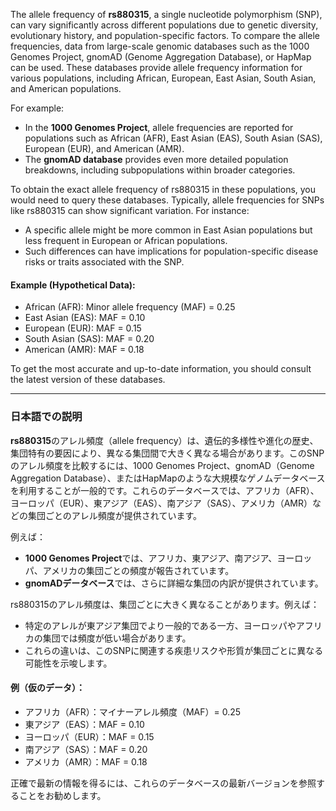 The allele frequency of **rs880315**, a single nucleotide polymorphism (SNP), can vary significantly across different populations due to genetic diversity, evolutionary history, and population-specific factors. To compare the allele frequencies, data from large-scale genomic databases such as the 1000 Genomes Project, gnomAD (Genome Aggregation Database), or HapMap can be used. These databases provide allele frequency information for various populations, including African, European, East Asian, South Asian, and American populations.

For example:
- In the **1000 Genomes Project**, allele frequencies are reported for populations such as African (AFR), East Asian (EAS), South Asian (SAS), European (EUR), and American (AMR).
- The **gnomAD database** provides even more detailed population breakdowns, including subpopulations within broader categories.

To obtain the exact allele frequency of rs880315 in these populations, you would need to query these databases. Typically, allele frequencies for SNPs like rs880315 can show significant variation. For instance:
- A specific allele might be more common in East Asian populations but less frequent in European or African populations.
- Such differences can have implications for population-specific disease risks or traits associated with the SNP.

#### Example (Hypothetical Data):
- African (AFR): Minor allele frequency (MAF) = 0.25
- East Asian (EAS): MAF = 0.10
- European (EUR): MAF = 0.15
- South Asian (SAS): MAF = 0.20
- American (AMR): MAF = 0.18

To get the most accurate and up-to-date information, you should consult the latest version of these databases.

---

### 日本語での説明
**rs880315**のアレル頻度（allele frequency）は、遺伝的多様性や進化の歴史、集団特有の要因により、異なる集団間で大きく異なる場合があります。このSNPのアレル頻度を比較するには、1000 Genomes Project、gnomAD（Genome Aggregation Database）、またはHapMapのような大規模なゲノムデータベースを利用することが一般的です。これらのデータベースでは、アフリカ（AFR）、ヨーロッパ（EUR）、東アジア（EAS）、南アジア（SAS）、アメリカ（AMR）などの集団ごとのアレル頻度が提供されています。

例えば：
- **1000 Genomes Project**では、アフリカ、東アジア、南アジア、ヨーロッパ、アメリカの集団ごとの頻度が報告されています。
- **gnomADデータベース**では、さらに詳細な集団の内訳が提供されています。

rs880315のアレル頻度は、集団ごとに大きく異なることがあります。例えば：
- 特定のアレルが東アジア集団でより一般的である一方、ヨーロッパやアフリカの集団では頻度が低い場合があります。
- これらの違いは、このSNPに関連する疾患リスクや形質が集団ごとに異なる可能性を示唆します。

#### 例（仮のデータ）：
- アフリカ（AFR）：マイナーアレル頻度（MAF）= 0.25
- 東アジア（EAS）：MAF = 0.10
- ヨーロッパ（EUR）：MAF = 0.15
- 南アジア（SAS）：MAF = 0.20
- アメリカ（AMR）：MAF = 0.18

正確で最新の情報を得るには、これらのデータベースの最新バージョンを参照することをお勧めします。